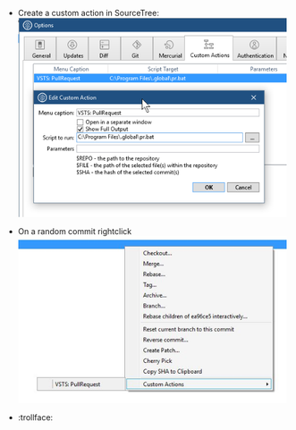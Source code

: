 - Create a custom action in SourceTree:
![Sample](Screenshot.jpg)

- On a random commit rightclick
![Sample](Screenshot2.jpg)

- :trollface:
